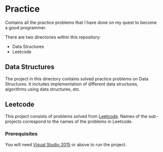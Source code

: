 # Practice

Contains all the practice problems that I have done on my quest to become a good programmer.  


There are two directories within this repository:
- Data Structures
- Leetcode

## Data Structures
The project in this directory contains solved practice problems on Data Structures. It includes implementation of different data structures, algorithms using data structures, etc.

## Leetcode
This project consists of problems solved from [Leetcode](https://leetcode.com/problemset/all/). Names of the sub-projects correspond to the names of the problems in Leetcode.

### Prerequisites
You will need [Visual Studio 2015](https://visualstudio.microsoft.com/) or above to run the project.

